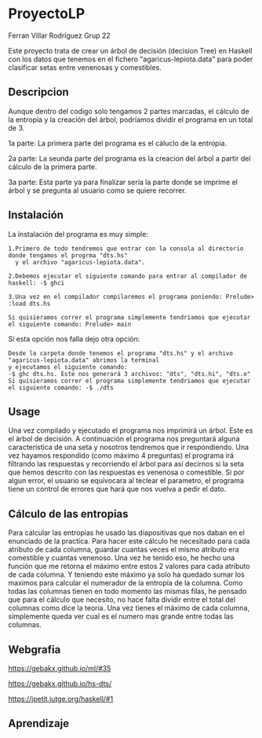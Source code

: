# ProyectoLP
Ferran Villar Rodriguez        Grup 22



Este proyecto trata de crear un árbol de decisión (decision Tree) en Haskell con los datos que tenemos en el fichero "agaricus-lepiota.data" para poder clasificar setas entre venenosas y comestibles.

## Descripcion
Aunque dentro del codigo solo tengamos 2 partes marcadas, el cálculo de la entropía y la creación del árbol, podríamos dividir el programa en un total de 3.

  1a parte: La primera parte del programa es el cáluclo de la entropia.
  
  2a parte: La seunda parte del programa es la creacion del árbol a partir del cálculo de la primera parte.
  
  3a parte: Esta parte ya para finalizar sería la parte donde se imprime el árbol y se pregunta al usuario como se quiere recorrer. 
  
## Instalación  
La instalación del programa es muy simple:

    1.Primero de todo tendremos que entrar con la consola al directorio donde tengamos el progrma "dts.hs" 
      y el archivo "agaricus-lepiota.data".
    
    2.Debemos ejecutar el siguiente comando para entrar al compilador de haskell: -$ ghci
    
    3.Una vez en el compilador compilaremos el programa poniendo: Prelude> :load dts.hs
    
    Si quisieramos correr el programa simplemente tendriamos que ejecutar el siguiente comando: Prelude> main
    
Si esta opción nos falla dejo otra opción:

    Desde la carpeta donde tenemos el programa "dts.hs" y el archivo "agaricus-lepiota.data" abrimos la terminal 
    y ejecutamos el siguiente comando:
    -$ ghc dts.hs. Este nos generará 3 archivos: "dts", "dts.hi", "dts.o"
    Si quisieramos correr el programa simplemente tendriamos que ejecutar el siguiente comando: -$ ./dts

## Usage
Una vez compilado y ejecutado el programa nos imprimirá un árbol. Este es el árbol de decisión. A continuación el programa nos preguntará alguna característica de una seta y nosotros tendremos que ir respondiendo. Una vez hayamos respondido (como máximo 4 preguntas) el programa irá filtrando las respuestas y recorriendo el árbol para así decirnos si la seta que hemos descrito con las respuestas es venenosa o comestible. Si por algun error, el usuario se equivocara al teclear el parametro, el programa tiene un control de errores que hará que nos vuelva a pedir el dato.


## Cálculo de las entropias
Para calcular las entropias he usado las diapositivas que nos daban en el enunciado de la practica. 
Para hacer este cálculo he necesitado para cada atributo de cada columna, guardar cuantas veces el mismo atributo era comestible y cuantas venenoso. Una vez he tenido eso, he hecho una función que me retorna el máximo entre estos 2 valores para cada atributo de cada columna. Y teniendo este máximo ya solo ha quedado sumar los maximos para calcular el numerador de la entropía de la columna. Como todas las columnas tienen en todo momento las mismas filas, he pensado que para el cálculo que necesito, no hace falta dividir entre el total del columnas como dice la teoria. Una vez tienes el máximo de cada columna, simplemente queda ver cual es el numero mas grande entre todas las columnas.

## Webgrafia
https://gebakx.github.io/ml/#35

https://gebakx.github.io/hs-dts/

https://jpetit.jutge.org/haskell/#1

## Aprendizaje

